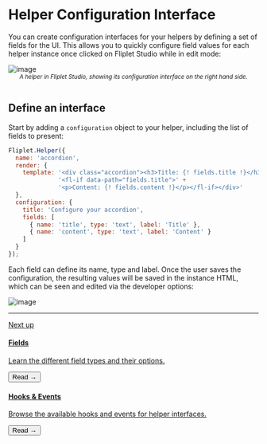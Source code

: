 # Helper Configuration Interface

You can create configuration interfaces for your helpers by defining a set of fields for the UI. This allows you to quickly configure field values for each helper instance once clicked on Fliplet Studio while in edit mode:

![image](/assets/img/helper-2.png)
<small style="text-align: center;display: block"><i>A helper in Fliplet Studio, showing its configuration interface on the right hand side.<br/><br /></i></small>

## Define an interface

Start by adding a `configuration` object to your helper, including the list of fields to present:

```js
Fliplet.Helper({
  name: 'accordion',
  render: {
    template: '<div class="accordion"><h3>Title: {! fields.title !}</h3>' +
              '<fl-if data-path="fields.title">' +
              '<p>Content: {! fields.content !}</p></fl-if></div>'
  },
  configuration: {
    title: 'Configure your accordion',
    fields: [
      { name: 'title', type: 'text', label: 'Title' },
      { name: 'content', type: 'text', label: 'Content' }
    ]
  }
});
```

Each field can define its name, type and label. Once the user saves the configuration, the resulting values will be saved in the instance HTML, which can be seen and edited via the developer options:

![image](/assets/img/helper-3.png)

---

<section class="blocks alt">
  <a class="bl two" href="interface-fields.html">
    <div>
      <span class="pin">Next up</span>
      <h4>Fields</h4>
      <p>Learn the different field types and their options.</p>
      <button>Read &rarr;</button>
    </div>
  </a>
  <a class="bl two" href="interface-hooks.html">
    <div class="secondary">
      <span class="pin"><i class="fa fa-file-alt"></i></span>
      <h4>Hooks &amp; Events</h4>
      <p>Browse the available hooks and events for helper interfaces.</p>
      <button>Read &rarr;</button>
    </div>
  </a>
</section>